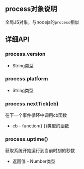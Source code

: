 ## process对象说明 ##
全局JS对象，与nodejs的`process`相似

## 详细API ##

### process.version ###
  * String类型

### process.platform ###
  * String类型

### process.nextTick(cb) ###
在下一个事件循环中调用cb函数
  * cb - function() {}类型的函数

### process.uptime() ###
获取系统开始运行到当前时刻的秒数
  * 返回值 - Number类型
